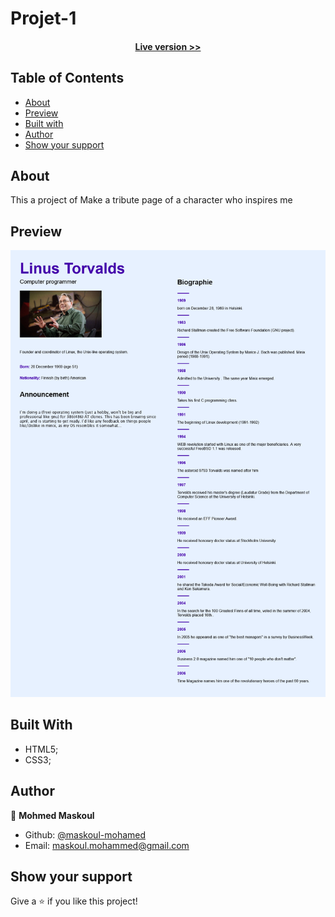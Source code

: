 # Projet-1

<h4 align="center"><a href="https://htmlpreview.github.io/?https://github.com/maskoul-mohamed/Projet-1/blob/main/realisation/index.html">Live version >></a></h4>

## Table of Contents

- [About](https://github.com/bruna-genz/weather-app#built-with)
- [Preview](https://github.com/bruna-genz/weather-app#preview)
- [Built with](https://github.com/bruna-genz/weather-app#built-with)
- [Author](https://github.com/bruna-genz/weather-app#author)
- [Show your support](https://github.com/bruna-genz/weather-app#show-your-support)


## About

This a project of Make a tribute page of a character who inspires me 

## Preview
![screenshot](https://github.com/maskoul-mohamed/Projet-1/blob/9f45cf9700b838a2d49dfc5f60da47dbf3389f40/Screenshot%202021-10-20%20at%2017-33-02%20Linus%20Torvalds.png)

## Built With

- HTML5; 
- CSS3;

## Author

:man: **Mohmed Maskoul**

- Github: [@maskoul-mohamed](https://github.com/maskoul-mohamed)
- Email: maskoul.mohammed@gmail.com

## Show your support

Give a ⭐️ if you like this project!
